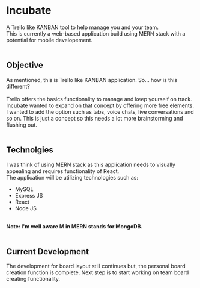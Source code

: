 # Incubate 
A Trello like KANBAN tool to help manage you and your team. <br/>
This is currently a web-based application build using MERN stack with a potential for mobile developement.
<br/><br/>

## Objective
As mentioned, this is Trello like KANBAN application. So... how is this different? <br/> <br/>
Trello offers the basics functionality to manage and keep yourself on track. Incubate wanted to expand on that concept by offering more free elements.
I wanted to add the option such as tabs, voice chats, live conversations and so on. This is just a concept so this needs a lot more brainstorming and flushing out.
<br/><br/>

## Technolgies
I was think of using MERN stack as this application needs to visually appealing and requires functionality of React. 
<br/> The application will be utilizing technologies such as:
- MySQL
- Express JS
- React
- Node JS
<br/>
<b>Note: I'm well aware M in MERN stands for MongoDB.</b>
<br/><br/>

## Current Development
The development for board layout still continues but, the personal board creation function is complete. Next step is to start working on team board creating functionality.